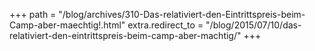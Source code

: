 +++
path = "/blog/archives/310-Das-relativiert-den-Eintrittspreis-beim-Camp-aber-maechtig!.html"
extra.redirect_to = "/blog/2015/07/10/das-relativiert-den-eintrittspreis-beim-camp-aber-machtig/"
+++
